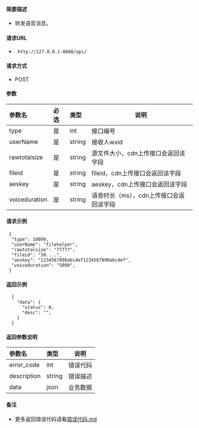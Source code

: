 
#### 简要描述

- 转发语音消息。

#### 请求URL
- ` http://127.0.0.1:8888/api/`
  
#### 请求方式
- POST 

#### 参数

| 参数名           | 必选 | 类型     | 说明                     |   
|:--------------|:---|:-------|------------------------|   
| type          | 是  | int    | 接口编号                   |   
| userName      | 是  | string | 接收人wxid                |   
| rawtotalsize  | 是  | string | 源文件大小，cdn上传接口会返回该字段    |   
| fileid        | 是  | string | fileid，cdn上传接口会返回该字段   |   
| aeskey        | 是  | string | aeskey，cdn上传接口会返回该字段   |   
| voiceduration | 是  | string | 语音时长（ms），cdn上传接口会返回该字段 |   

#### 请求示例

```
 {
  "type": 10099,
  "userName": "filehelper",
  "rawtotalsize": "77777",
  "fileid": "30....",
  "aeskey": "1234567890abcdef1234567890abcdef",
  "voiceduration": "5000",
 }
```

#### 返回示例 

``` 
  {
    "data": {
      "status": 0,
      "desc": "",
    }
  }
```

#### 返回参数说明 

| 参数名         | 类型     | 说明   |   
|:------------|:-------|------|   
| error_code  | int    | 错误代码 |   
| description | string | 错误描述 |   
| data        | json   | 业务数据 |   

#### 备注 

- 更多返回错误代码请看[错误代码.md](../错误代码.md)






